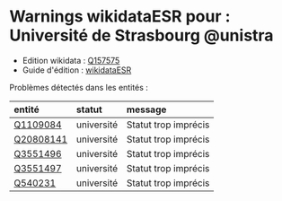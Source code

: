 Warnings wikidataESR pour : Université de Strasbourg @unistra
================

- Edition wikidata : [Q157575](https://www.wikidata.org/wiki/Q157575)
- Guide d'édition : [wikidataESR](https://github.com/cpesr/wikidataESR/)



Problèmes détectés dans les entités :

|entité                                               |statut     |message              |
|:----------------------------------------------------|:----------|:--------------------|
|[Q1109084](https://www.wikidata.org/wiki/Q1109084)   |université |Statut trop imprécis |
|[Q20808141](https://www.wikidata.org/wiki/Q20808141) |université |Statut trop imprécis |
|[Q3551496](https://www.wikidata.org/wiki/Q3551496)   |université |Statut trop imprécis |
|[Q3551497](https://www.wikidata.org/wiki/Q3551497)   |université |Statut trop imprécis |
|[Q540231](https://www.wikidata.org/wiki/Q540231)     |université |Statut trop imprécis |
